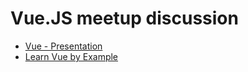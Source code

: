 # Vue.JS meetup discussion

- [Vue - Presentation](./vue/vue.md)
- [Learn Vue by Example](./vue/learn-vue-by-example.md)